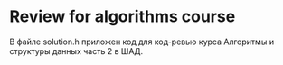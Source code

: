 # Review for algorithms course

В файле solution.h приложен код для код-ревью курса Алгоритмы и структуры данных часть 2 в ШАД.
